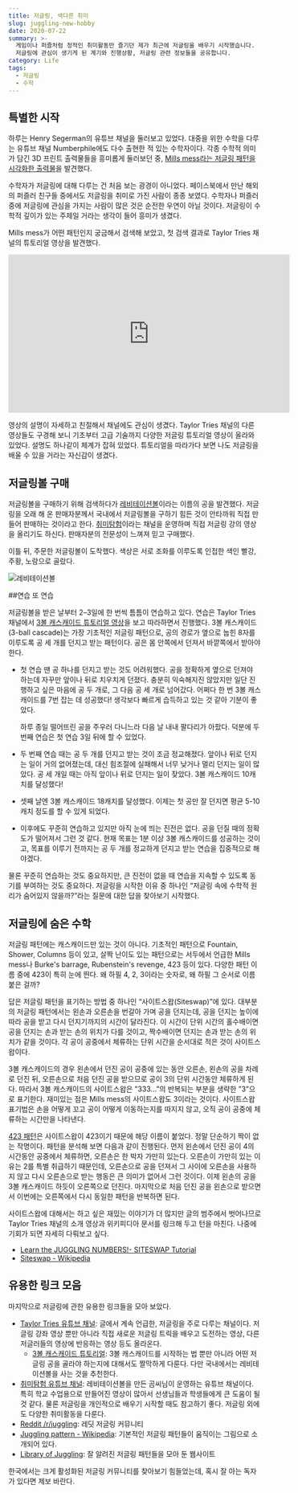 ```yaml
---
title: 저글링, 색다른 취미
slug: juggling-new-hobby
date: 2020-07-22
summary: >-
  게임이나 퍼즐처럼 정적인 취미활동만 즐기던 제가 최근에 저글링을 배우기 시작했습니다.
  저글링에 관심이 생기게 된 계기와 진행상황, 저글링 관련 정보들을 공유합니다.
category: Life
tags:
  - 저글링
  - 수학
---
```


## 특별한 시작

하루는 Henry Segerman의 유튜브 채널을 둘러보고 있었다. 대중을 위한 수학을 다루는 유튜브 채널 Numberphile에도 다수 출현한 적 있는 수학자이다. 각종 수학적 의미가 담긴 3D 프린트 출력물들을 흥미롭게 둘러보던 중, [Mills mess라는 저글링 패턴을 시각화한 출력물](https://www.youtube.com/watch?v=S8NA8MSbsKY)을 발견했다.

수학자가 저글링에 대해 다루는 건 처음 보는 광경이 아니었다. 페이스북에서 만난 해외의 퍼즐러 친구들 중에서도 저글링을 취미로 가진 사람이 종종 보였다. 수학자나 퍼즐러 중에 저글링에 관심을 가지는 사람이 많은 것은 순전한 우연이 아닐 것이다. 저글링이 수학적 깊이가 있는 주제일 거라는 생각이 들어 흥미가 생겼다.

Mills mess가 어떤 패턴인지 궁금해서 검색해 보았고, 첫 검색 결과로 Taylor Tries 채널의 튜토리얼 영상을 발견했다.

<iframe width="560" height="315" src="https://www.youtube.com/embed/6htEgjE5Opo" frameborder="0" allow="accelerometer; autoplay; encrypted-media; gyroscope; picture-in-picture" allowfullscreen></iframe>

영상의 설명이 자세하고 친절해서 채널에도 관심이 생겼다. Taylor Tries 채널의 다른 영상들도 구경해 보니 기초부터 고급 기술까지 다양한 저글링 튜토리얼 영상이 올라와 있었다. 설명도 하나같이 체계가 잡혀 있었다. 튜토리얼을 따라가다 보면 나도 저글링을 배울 수 있을 거라는 자신감이 생겼다.

## 저글링볼 구매

저글링볼을 구매하기 위해 검색하다가 [레비테이션볼](https://smartstore.naver.com/levitation/products/301385516)이라는 이름의 공을 발견했다. 저글링을 오래 해 온 판매자분께서 국내에서 저글링볼을 구하기 힘든 것이 안타까워 직접 만들어 판매하는 것이라고 한다. [취미탐험](https://www.youtube.com/channel/UC1XS-T3WPcQisUQGY11-mFQ)이라는 채널을 운영하며 직접 저글링 강의 영상을 올리기도 하신다. 판매자분의 전문성이 느껴져 믿고 구매했다.

이틀 뒤, 주문한 저글링볼이 도착했다. 색상은 서로 조화를 이루도록 인접한 색인 빨강, 주황, 노랑으로 골랐다.

![레비테이션볼](./juggling-balls.jpeg)

##연습 또 연습

저글링볼을 받은 날부터 2–3일에 한 번씩 틈틈이 연습하고 있다. 연습은 Taylor Tries 채널에서 [3볼 캐스캐이드 튜토리얼 영상](https://www.youtube.com/watch?v=dCYDZDlcO6g)을 보고 따라하면서 진행했다. 3볼 캐스캐이드(3-ball cascade)는 가장 기초적인 저글링 패턴으로, 공의 경로가 옆으로 눕힌 8자를 이루도록 공 세 개를 던지고 받는 패턴이다. 공은 몸 안쪽에서 던져서 바깥쪽에서 받아야 한다.

- 첫 연습 땐 공 하나를 던지고 받는 것도 어려워했다. 공을 정확하게 옆으로 던져야 하는데 자꾸만 앞이나 뒤로 치우치게 던졌다. 충분히 익숙해지진 않았지만 일단 진행하고 싶은 마음에 공 두 개로, 그 다음 공 세 개로 넘어갔다. 어쩌다 한 번 3볼 캐스캐이드를 7번 잡는 데 성공했다! 생각보다 빠르게 습득하고 있는 것 같아 기분이 좋았다.

  하루 종일 떨어뜨린 공을 주우러 다니느라 다음 날 내내 팔다리가 아팠다. 덕분에 두 번째 연습은 첫 연습 3일 뒤에 할 수 있었다.

- 두 번째 연습 때는 공 두 개를 던지고 받는 것이 조금 정교해졌다. 앞이나 뒤로 던지는 일이 거의 없어졌는데, 대신 힘조절에 실패해서 너무 낮거나 멀리 던지는 일이 많았다. 공 세 개일 때는 아직 앞이나 뒤로 던지는 일이 잦았다.‬ 3볼 캐스캐이드 10캐치를 달성했다!
- 셋째 날엔 3볼 캐스캐이드 18캐치를 달성했다. 이제는 첫 공만 잘 던지면 평균 5-10캐치 정도를 할 수 있게 되었다.
- 이후에도 꾸준히 연습하고 있지만 아직 눈에 띄는 진전은 없다. 공을 던질 때의 정확도가 떨어져서 그런 것 같다. 현재 목표는 1분 이상 3볼 캐스캐이드를 성공하는 것이고, 목표를 이루기 전까지는 공 두 개를 정교하게 던지고 받는 연습을 집중적으로 해야겠다.

물론 꾸준히 연습하는 것도 중요하지만, 큰 진전이 없을 때 연습을 지속할 수 있도록 동기를 부여하는 것도 중요하다. 저글링을 시작한 이유 중 하나인 “저글링 속에 수학적 원리가 숨어있지 않을까?”라는 질문에 대한 답을 찾아보기 시작했다.

## 저글링에 숨은 수학

저글링 패턴에는 캐스캐이드만 있는 것이 아니다. 기초적인 패턴으로 Fountain, Shower, Columns 등이 있고, 살짝 난이도 있는 패턴으로는 서두에서 언급한 Mills mess나 Burke's barrage, Rubenstein's revenge, 423 등이 있다. 다양한 패턴 이름 중에 423이 특히 눈에 띈다. 왜 하필 4, 2, 3이라는 숫자로, 왜 하필 그 순서로 이름붙은 걸까?

답은 저글링 패턴을 표기하는 방법 중 하나인 “사이트스왑(Siteswap)”에 있다. 대부분의 저글링 패턴에서는 왼손과 오른손을 번갈아 가며 공을 던지는데, 공을 던지는 높이에 따라 공을 받고 다시 던지기까지의 시간이 달라진다. 이 시간이 단위 시간의 홀수배이면 공을 던지는 손과 받는 손의 위치가 다를 것이고, 짝수배이면 던지는 손과 받는 손의 위치가 같을 것이다. 각 공이 공중에서 체류하는 단위 시간을 순서대로 적은 것이 사이트스왑이다.

3볼 캐스캐이드의 경우 왼손에서 던진 공이 공중에 있는 동안 오른손, 왼손의 공을 차례로 던진 뒤, 오른손으로 처음 던진 공을 받으므로 공이 3의 단위 시간동안 체류하게 된다. 따라서 3볼 캐스캐이드의 사이트스왑은 ”333...”의 반복되는 부분을 생략한 ”3”으로 표기한다. 재미있는 점은 Mills mess의 사이트스왑도 3이라는 것이다. 사이트스왑 표기법은 손을 어떻게 꼬고 공이 어떻게 이동하는지를 따지지 않고, 오직 공이 공중에 체류하는 시간만을 나타낸다.

[423 패턴](https://www.youtube.com/watch?v=1xhe3cRvCSg)은 사이트스왑이 423이기 때문에 해당 이름이 붙었다. 정말 단순하기 짝이 없는 작명이다. 패턴을 분석해 보면 다음과 같이 진행된다. 먼저 왼손에서 던진 공이 4의 시간동안 공중에서 체류하면, 오른손은 한 박자 가만히 있는다. 오른손이 가만히 있는 이유는 2를 특별 취급하기 때문인데, 오른손으로 공을 던져서 그 사이에 오른손을 사용하지 않고 다시 오른손으로 받는 행동은 큰 의미가 없어서 그런 것이다. 이제 왼손의 공을 3볼 캐스캐이드 하듯이 오른쪽으로 던진다. 마지막으로 처음 던진 공을 왼손으로 받으면서 이번에는 오른쪽에서 다시 동일한 패턴을 반복하면 된다.

사이트스왑에 대해서는 하고 싶은 재밌는 이야기가 더 많지만 글의 범주에서 벗어나므로 Taylor Tries 채널의 소개 영상과 위키피디아 문서를 링크해 두고 턴을 마친다. 나중에 기회가 되면 자세히 다뤄보고 싶다.

- [Learn the JUGGLING NUMBERS!- SITESWAP Tutorial](https://www.youtube.com/watch?v=NsIlQDhMKro)
- [Siteswap - Wikipedia](https://en.wikipedia.org/wiki/Siteswap)

## 유용한 링크 모음

마지막으로 저글링에 관한 유용한 링크들을 모아 보았다.

- [Taylor Tries 유튜브 채널](https://www.youtube.com/channel/UCu9jokE-5IbdN8mHy-hH7Og): 글에서 계속 언급한, 저글링을 주로 다루는 채널이다. 저글링 강좌 영상 뿐만 아니라 직접 새로운 저글링 트릭을 배우고 도전하는 영상, 다른 저글러들의 영상에 반응하는 영상 등도 올라온다.
  - [3볼 캐스캐이드 튜토리얼](https://www.youtube.com/watch?v=dCYDZDlcO6g): 3볼 캐스캐이드를 시작하는 법 뿐만 아니라 어떤 저글링 공을 골라야 하는지에 대해서도 짤막하게 다룬다. 다만 국내에서는 레비테이션볼을 사는 것을 추천한다.
- [취미탐험 유튜브 채널](https://www.youtube.com/channel/UC1XS-T3WPcQisUQGY11-mFQ): 레비테이션볼을 만든 곰씨님이 운영하는 유튜브 채널이다. 특히 학교 수업용으로 만들어진 영상이 많아서 선생님들과 학생들에게 큰 도움이 될 것 같다. 물론 저글링을 개인적으로 배우기 시작할 때도 참고하기 좋다. 저글링 외에도 다양한 취미활동을 다룬다.
- [Reddit /r/juggling](https://www.reddit.com/r/juggling/): 레딧 저글링 커뮤니티
- [Juggling pattern - Wikipedia](https://en.wikipedia.org/wiki/Juggling_pattern): 기본적인 저글링 패턴들이 움직이는 그림으로 소개되어 있다.
- [Library of Juggling](https://www.libraryofjuggling.com/): 잘 알려진 저글링 패턴들을 모아 둔 웹사이트

한국에서는 크게 활성화된 저글링 커뮤니티를 찾아보기 힘들었는데, 혹시 잘 아는 독자가 있다면 제보 바란다.


